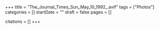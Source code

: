 +++
title = "The_Journal_Times_Sun_May_10_1992_.avif"
tags = ["Photos"]
categories = []
startDate = ""
draft = false
pages = []

citations = []
+++
